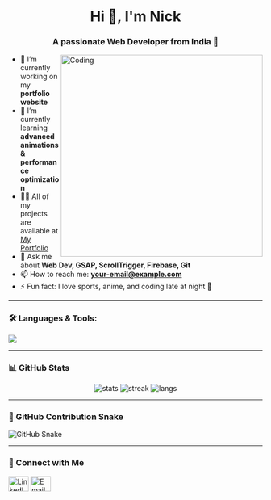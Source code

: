 <h1 align="center">Hi 👋, I'm Nick</h1>
<h3 align="center">A passionate Web Developer from India 🚀</h3>

<img align="right" alt="Coding" width="400" src="https://cdn.dribbble.com/users/1162077/screenshots/3848914/media/7ed7d5ca074b48b328150e5a231e8d1f.gif" />

- 🔭 I’m currently working on my **portfolio website**
- 🌱 I’m currently learning **advanced animations & performance optimization**
- 👨‍💻 All of my projects are available at [My Portfolio](https://your-portfolio-link.com)
- 💬 Ask me about **Web Dev, GSAP, ScrollTrigger, Firebase, Git**
- 📫 How to reach me: **your-email@example.com**
- ⚡ Fun fact: I love sports, anime, and coding late at night 🌙

---

### 🛠️ Languages & Tools:

<p align="left">
  <img src="https://skillicons.dev/icons?i=html,css,js,react,tailwind,scss,git,github,firebase,vscode" />
</p>

---

### 📊 GitHub Stats

<p align="center">
  <img src="https://github-readme-stats.vercel.app/api?username=yourusername&show_icons=true&theme=tokyonight" alt="stats" />
  <img src="https://github-readme-streak-stats.herokuapp.com/?user=yourusername&theme=tokyonight" alt="streak" />
  <img src="https://github-readme-stats.vercel.app/api/top-langs/?username=yourusername&layout=compact&theme=tokyonight" alt="langs" />
</p>

---

### 🐍 GitHub Contribution Snake

![GitHub Snake](https://github.com/Tech-Nickkk/snk/raw/output/github-contribution-grid-snake.svg)


---

### 🔗 Connect with Me

<p align="left">
  <a href="https://linkedin.com/in/yourusername" target="blank"><img align="center" src="https://cdn.jsdelivr.net/npm/simple-icons@v5/icons/linkedin.svg" alt="LinkedIn" height="30" width="40" /></a>
  <a href="mailto:your-email@example.com" target="blank"><img align="center" src="https://cdn.jsdelivr.net/npm/simple-icons@v5/icons/gmail.svg" alt="Email" height="30" width="40" /></a>
</p>
